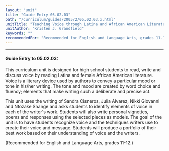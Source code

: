 ```yaml
---
layout: "unit"
title: "Guide Entry 05.02.03"
path: "/curriculum/guides/2005/2/05.02.03.x.html"
unitTitle: "Teaching Voice through Latina and African American Literature"
unitAuthor: "Kristen J. Grandfield"
keywords: ""
recommendedFor: "Recommended for English and Language Arts, grades 11-12."
---
```

<body>
<hr/>
 <h4>
  Guide Entry to 05.02.03:
 </h4>
 <p>
  This curriculum unit is designed for high school students to read, write and discuss voice by reading Latina and female African American literature. Voice is a literary device used by authors to convey a particular mood or tone in his/her writing. The tone and mood are created by word choice and fluency; elements that make writing such a deliberate and precise act.
 </p>
<p>
  This unit uses the writing of Sandra Cisneros, Julia Alvarez, Nikki Giovanni and Ntozake Shange and asks students to identify elements of voice in each of the writer's work.  Students will also write personal vignettes, poems and responses using the selected pieces as models. The goal of the unit is to have students recognize voice and the techniques writers use to create their voice and message. Students will produce a portfolio of their best work based on their understanding of voice and the writers.
 </p>
<p>
  (Recommended for English and Language Arts, grades 11-12.)
 </p>

</body>